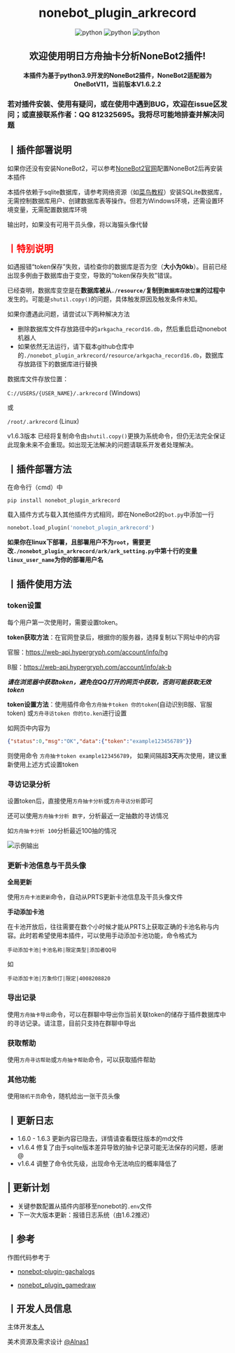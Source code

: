 <h1 align="center"><b>nonebot_plugin_arkrecord</b></h1>
<p align="center">
    <img src="https://img.shields.io/badge/Python-3.9+-yellow" alt="python">
    <img src="https://img.shields.io/badge/Nonebot-2.0.0b4-green" alt="python">
    <img src="https://img.shields.io/badge/Onebot-11-blue" alt="python">
</p>
<h2 align="center"><b>欢迎使用明日方舟抽卡分析NoneBot2插件!</b></h2>
<h4 align="center">本插件为基于python3.9开发的NoneBot2插件，NoneBot2适配器为OneBotV11，当前版本V1.6.2.2
</h4>

### **若对插件安装、使用有疑问，或在使用中遇到BUG，欢迎在issue区发问；或直接联系作者：QQ 812325695。我将尽可能地排查并解决问题**

## **丨插件部署说明**

如果你还没有安装NoneBot2，可以参考[NoneBot2官网](https://nb2.baka.icu/)配置NoneBot2后再安装本插件

本插件依赖于sqlite数据库，请参考网络资源（如[菜鸟教程](https://www.runoob.com/sqlite/sqlite-installation.html)）安装SQLite数据库，无需控制数据库用户、创建数据库表等操作。但若为Windows环境，还需设置环境变量，无需配置数据库环境

输出时，如果没有可用干员头像，将以海猫头像代替

**<h2><font color='red'> 丨特别说明 </font></h2>**

如遇报错“token保存”失败，请检查你的数据库是否为空（**大小为0kb**）。目前已经出现多例由于数据库由于变空，导致的“token保存失败”错误。

已经查明，数据库变空是在**数据库被从```./resource/```复制到```数据库存放位置```的过程中**发生的。可能是```shutil.copy()```的问题，具体触发原因及触发条件未知。

如果你遭遇此问题，请尝试以下两种解决方法
- 删除数据库文件存放路径中的```arkgacha_record16.db```，然后重启启动nonebot机器人
- 如果依然无法运行，请下载本github仓库中的```./nonebot_plugin_arkrecord/resource/arkgacha_record16.db```，数据库存放路径下的数据库进行替换

数据库文件存放位置：

```C://USERS/{USER_NAME}/.arkrecord``` (Windows)

或

```/root/.arkrecord``` (Linux)

v1.6.3版本 已经将复制命令由```shutil.copy()```更换为系统命令，但仍无法完全保证此现象未来不会重现。如出现无法解决的问题请联系开发者处理解决。

## **丨插件部署方法**

在命令行（cmd）中

``` shell
pip install nonebot_plugin_arkrecord
```

载入插件方式与载入其他插件方式相同，即在NoneBot2的`bot.py`中添加一行

```python
nonebot.load_plugin('nonebot_plugin_arkrecord')
```

**如果你在linux下部署，且部署用户不为```root```，需要更改```./nonebot_plugin_arkrecord/ark/ark_setting.py```中第十行的变量```linux_user_name```为你的部署用户名**

## **丨插件使用方法**
### **token设置**

每个用户第一次使用时，需要设置token。

**token获取方法**：在官网登录后，根据你的服务器，选择复制以下网址中的内容
 
官服：https://web-api.hypergryph.com/account/info/hg

B服：https://web-api.hypergryph.com/account/info/ak-b

***请在浏览器中获取token，避免在QQ打开的网页中获取，否则可能获取无效token***

**token设置方法**：使用插件命令`方舟抽卡token 你的token`(自动识别B服、官服token)
或`方舟寻访token 你的to.ken`进行设置

如网页中内容为
```json
{"status":0,"msg":"OK","data":{"token":"example123456789"}}
```
则使用命令 `方舟抽卡token example123456789`， 如果间隔超**3天**再次使用，建议重新使用上述方式设置token
### **寻访记录分析**

设置token后，直接使用`方舟抽卡分析`或`方舟寻访分析`即可

还可以使用`方舟抽卡分析 数字`，分析最近一定抽数的寻访情况

如`方舟抽卡分析 100`分析最近100抽的情况

![示例输出](./nonebot_plugin_arkrecord/res_file/record_image/record_img_870599048.png)

### **更新卡池信息与干员头像**
**全局更新**

使用`方舟卡池更新`命令，自动从PRTS更新卡池信息及干员头像文件

**手动添加卡池**

在卡池开放后，往往需要在数个小时候才能从PRTS上获取正确的卡池名称与内容。此时若希望使用本插件，可以使用手动添加卡池功能，命令格式为

```手动添加卡池|卡池名称|限定类型|添加者QQ号```

如

```手动添加卡池|万象伶仃|限定|4008208820```

### **导出记录**

使用`方舟抽卡导出`命令，可以在群聊中导出你当前关联token的储存于插件数据库中的寻访记录。请注意，目前只支持在群聊中导出

### **获取帮助**
使用`方舟寻访帮助`或`方舟抽卡帮助`命令，可以获取插件帮助

### **其他功能**
使用`随机干员`命令，随机给出一张干员头像

## **丨更新日志**
- 1.6.0 - 1.6.3 更新内容已隐去，详情请查看既往版本的md文件
- v1.6.4 修复了由于sqlite版本差异导致的抽卡记录可能无法保存的问题，感谢@
- v1.6.4 调整了命令优先级，出现命令无法响应的概率降低了

## **| 更新计划**

- 关键参数配置从插件内部移至nonebot的```.env```文件
- 下一次大版本更新：报错日志系统（由1.6.2推迟）

## **丨参考**
作图代码参考于

- [nonebot-plugin-gachalogs](https://github.com/monsterxcn/nonebot-plugin-gachalogs)

- [nonebot_plugin_gamedraw](https://github.com/HibiKier/nonebot_plugin_gamedraw)

## **丨开发人员信息**
主体开发[本人](https://github.com/zheuziihau)

美术资源及需求设计 [@Alnas1](https://github.com/Alnas1)